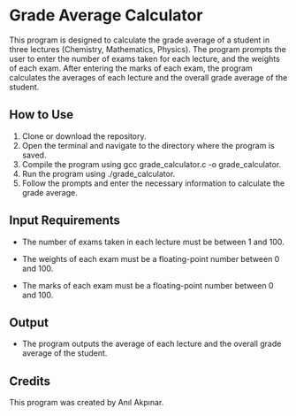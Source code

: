# Grade Average Calculator #

This program is designed to calculate the grade average of a student in three lectures (Chemistry, Mathematics, Physics). The program prompts the user to enter the number of exams taken for each lecture, and the weights of each exam. After entering the marks of each exam, the program calculates the averages of each lecture and the overall grade average of the student.

## How to Use ##

  1. Clone or download the repository.
  2. Open the terminal and navigate to the directory where the program is saved.
  3. Compile the program using gcc grade_calculator.c -o grade_calculator.
  4. Run the program using ./grade_calculator.
  5. Follow the prompts and enter the necessary information to calculate the grade average.

## Input Requirements ##

  - The number of exams taken in each lecture must be between 1 and 100. 
  + The weights of each exam must be a floating-point number between 0 and 100. 
  * The marks of each exam must be a floating-point number between 0 and 100. 

## Output ##

  * The program outputs the average of each lecture and the overall grade average of the student. 

 ## Credits ##

This program was created by Anıl Akpınar.
